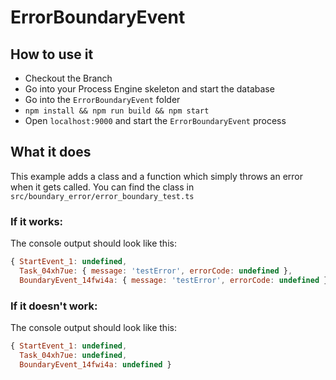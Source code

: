# ErrorBoundaryEvent

## How to use it

- Checkout the Branch
- Go into your Process Engine skeleton and start the database
- Go into the `ErrorBoundaryEvent` folder
- ```npm install && npm run build && npm start```
- Open `localhost:9000` and start the `ErrorBoundaryEvent` process

## What it does

This example adds a class and a function which simply throws an error when
it gets called. 
You can find the class in `src/boundary_error/error_boundary_test.ts`

### If it works:

The console output should look like this:
```javascript
{ StartEvent_1: undefined,
  Task_04xh7ue: { message: 'testError', errorCode: undefined },
  BoundaryEvent_14fwi4a: { message: 'testError', errorCode: undefined } }
```

### If it doesn't work:

The console output should look like this:
```javascript
{ StartEvent_1: undefined,
  Task_04xh7ue: undefined,
  BoundaryEvent_14fwi4a: undefined }
```
